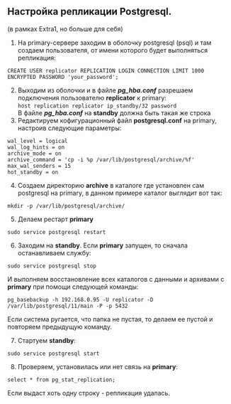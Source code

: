 ## Настройка репликации Postgresql.
(в рамках Extra1, но больше для себя)

 1. На primary-сервере заходим в оболочку postgresql (psql) и там создаем пользователя, 
    от имени которого будет выполняться репликация:
```
CREATE USER replicator REPLICATION LOGIN CONNECTION LIMIT 1000 ENCRYPTED PASSWORD 'your_password';
```
 2. Выходим из оболочки и в файле **_pg_hba.conf_** разрешаем подключения пользователю **replicator** к primary:<br>
`host replication replicator ip_standby/32 password`<br>
В файле **_pg_hba.conf_** на **standby** должна быть такая же строка
 3. Редактируем кофигурационный файл **postgresql.conf** на primary, настроив следующие параметры:<br>
```
wal_level = logical
wal_log_hints = on
archive_mode = on
archive_command = 'cp -i %p /var/lib/postgresql/archive/%f'
max_wal_senders = 15
hot_standby = on
```
 4. Создаем директорию **archive** в каталоге где установлен сам postgresql на primary, в данном примере каталог выглядит вот так:<br>
```
mkdir -p /var/lib/postgresql/archive/
```
 5. Делаем рестарт **primary**<br>
```
sudo service postgresql restart
```
 6. Заходим на **standby**. Если **primary** запущен, то сначала останавливаем службу:<br>
```
sudo service postgresql stop
```
И выполняем восстановление всех каталогов с данными и архивами с **primary** при помощи следующей команды:<br> 
```
pg_basebackup -h 192.168.0.95 -U replicator -D /var/lib/postgresql/11/main -P -p 5432
```
Eсли система ругается, что папка не пустая, то делаем ее пустой и повторяем предыдущую команду.

 7. Стартуем **standby**:<br>
```
sudo service postgresql start
```
 8. Проверяем, установилась или нет связь на **primary**:<br>
```
select * from pg_stat_replication;
```
Если выдаст хоть одну строку - репликация удалась.
